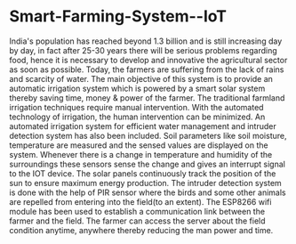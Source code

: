 # Smart-Farming-System--IoT
India's population has reached beyond 1.3 billion and is still increasing day by day, in fact after 25-30 years there will be serious problems regarding food, hence it is necessary to develop and innovative the agricultural sector as soon as possible. Today, the farmers are suffering from the lack of rains and scarcity of water. The main objective of this system is to provide an automatic irrigation system which is powered by a smart solar system thereby saving time, money &amp; power of the farmer. The traditional farmland irrigation techniques require manual intervention. With the automated technology of irrigation, the human intervention can be minimized. An automated irrigation system for efficient water management and intruder detection system has also been included. Soil parameters like soil moisture, temperature are measured and the sensed values are displayed on the system. Whenever there is a change in temperature and humidity of the surroundings these sensors sense the change and gives an interrupt signal to the IOT device. The solar panels continuously track the position of the sun to ensure maximum energy production. The intruder detection system is done with the help of PIR sensor where the birds and some other animals are repelled from entering into the field(to an extent). The ESP8266 wifi module has been used to establish a communication link between the farmer and the field. The farmer can access the server about the field condition anytime, anywhere thereby reducing the man power and time. 
